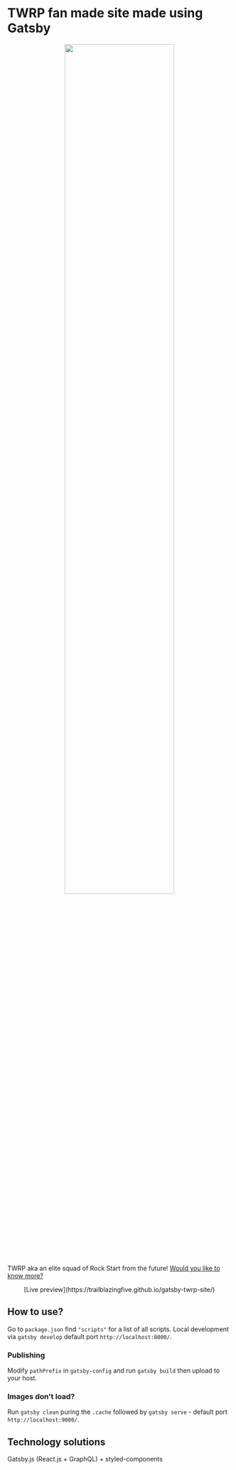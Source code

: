# TWRP fan made site made using Gatsby

<p align="center">
  <img width="70%" src="gatsby-twrp-site.jpeg"/>
</p>

TWRP aka an elite squad of Rock Start from the future! [Would you like to know more?](https://www.reddit.com/r/TWRP/wiki/lore)

<p align="center">
  [Live preview](https://trailblazingfive.github.io/gatsby-twrp-site/)
</p>


## How to use?

Go to `package.json` find `"scripts"` for a list of all scripts. Local development via `gatsby develop` default port `http://localhost:8000/`.

### Publishing

Modify `pathPrefix` in `gatsby-config` and run `gatsby build` then upload to your host.

### Images don't load?

Run `gatsby clean` puring the `.cache` followed by `gatsby serve` - default port `http://localhost:9000/`.

## Technology solutions

Gatsby.js (React.js + GraphQL) + styled-components

